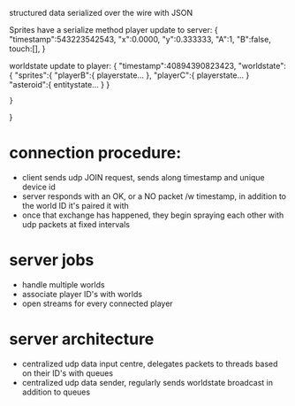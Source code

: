 structured data serialized over the wire with JSON

Sprites have a serialize method
player update to server:
{
    "timestamp":543223542543,
    "x":0.0000,
    "y":0.333333,
    "A":1,
    "B":false,
    touch:[],
}



worldstate update to player:
{
    "timestamp":40894390823423,
    "worldstate":{
        "sprites":{
            "playerB":{
                playerstate...
            },
            "playerC":{
                playerstate...
            }
            "asteroid":{
                entitystate...
            }
        }
        
    }
}



# connection procedure:
- client sends udp JOIN request, sends along timestamp and unique device id
- server responds with an OK, or a NO packet /w timestamp, in addition to the world ID it's paired it with
- once that exchange has happened, they begin spraying each other with udp packets at fixed intervals


# server jobs
- handle multiple worlds
- associate player ID's with worlds
- open streams for every connected player


# server architecture
- centralized udp data input centre, delegates packets to threads based on their ID's with queues
- centralized udp data sender, regularly sends worldstate broadcast in addition to queues